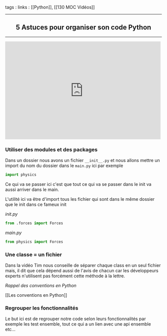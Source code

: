 tags : 
links : [[Python]], [[130 MOC Vidéos]]

****

<h2 style="text-align: center;"> 5 Astuces pour organiser son code Python </h2>

****


<iframe width="500" height="315" src="https://www.youtube.com/embed/e9yMYdnSlUA" title="YouTube video player" frameborder="0" allow="accelerometer; autoplay; clipboard-write; encrypted-media; gyroscope; picture-in-picture" allowfullscreen></iframe>



### Utiliser des modules et des packages

Dans un dossier nous avons un fichier ```__init__.py``` et nous allons mettre un import du nom du dossier dans le ```main.py``` ici par exemple 

```python
import physics
```

Ce qui va se passer ici c'est que tout ce qui va se passer dans le init va aussi arriver dans le main.

L'utilité ici va être d'import tous les fichier qui sont dans le même dossier que le init dans ce fameux init

*init.py*
```python
from .forces import Forces
```

*main.py*
```python
from physics import Forces
```


### Une classe = un fichier

Dans la vidéo Tim nous conseille de séparer chaque class en un seul fichier mais, il dit que cela dépend aussi de l'avis de chacun car les développeurs experts n'utilisent pas forcément cette méthode à la lettre.

*Rappel des conventions en Python*

[[Les conventions en Python]]


### Regrouper les fonctionnalités

Le but ici est de regrouper notre code selon leurs fonctionnalités par exemple les test ensemble, tout ce qui a un lien avec une api ensemble etc...


